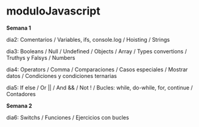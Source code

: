 # moduloJavascript

**Semana 1**

dia2: Comentarios / Variables, ifs, console.log / Hoisting / Strings

dia3: Booleans / Null / Undefined / Objects / Array / Types convertions / Truthys y Falsys / Numbers

dia4: Operators / Comma / Comparaciones / Casos especiales / Mostrar datos / Condiciones y condiciones ternarias

dia5: If else / Or || / And && / Not ! / Bucles: while, do-while, for, continue / Contadores

**Semana 2**

dia6: Switchs / Funciones / Ejercicios con bucles
